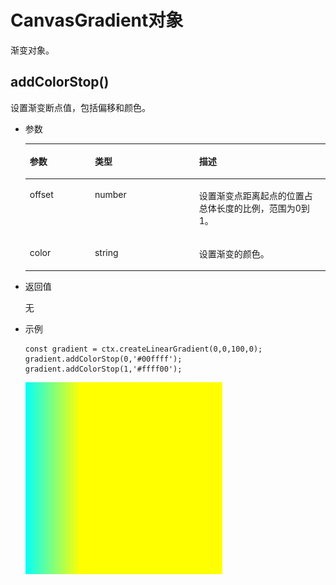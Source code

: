 # CanvasGradient对象<a name="ZH-CN_TOPIC_0000001209210715"></a>

渐变对象。

## addColorStop\(\)<a name="zh-cn_topic_0000001173164733_section12691015917"></a>

设置渐变断点值，包括偏移和颜色。

-   参数

    <a name="zh-cn_topic_0000001173164733_table1032173253712"></a>
    <table><thead align="left"><tr id="zh-cn_topic_0000001173164733_row166643263712"><th class="cellrowborder" valign="top" width="21.69%" id="mcps1.1.4.1.1"><p id="zh-cn_topic_0000001173164733_p1966932123714"><a name="zh-cn_topic_0000001173164733_p1966932123714"></a><a name="zh-cn_topic_0000001173164733_p1966932123714"></a>参数</p>
    </th>
    <th class="cellrowborder" valign="top" width="34.74%" id="mcps1.1.4.1.2"><p id="zh-cn_topic_0000001173164733_p10661232173710"><a name="zh-cn_topic_0000001173164733_p10661232173710"></a><a name="zh-cn_topic_0000001173164733_p10661232173710"></a>类型</p>
    </th>
    <th class="cellrowborder" valign="top" width="43.57%" id="mcps1.1.4.1.3"><p id="zh-cn_topic_0000001173164733_p66673283719"><a name="zh-cn_topic_0000001173164733_p66673283719"></a><a name="zh-cn_topic_0000001173164733_p66673283719"></a>描述</p>
    </th>
    </tr>
    </thead>
    <tbody><tr id="zh-cn_topic_0000001173164733_row1166193243714"><td class="cellrowborder" valign="top" width="21.69%" headers="mcps1.1.4.1.1 "><p id="zh-cn_topic_0000001173164733_p96673263717"><a name="zh-cn_topic_0000001173164733_p96673263717"></a><a name="zh-cn_topic_0000001173164733_p96673263717"></a>offset</p>
    </td>
    <td class="cellrowborder" valign="top" width="34.74%" headers="mcps1.1.4.1.2 "><p id="zh-cn_topic_0000001173164733_p1674323372"><a name="zh-cn_topic_0000001173164733_p1674323372"></a><a name="zh-cn_topic_0000001173164733_p1674323372"></a>number</p>
    </td>
    <td class="cellrowborder" valign="top" width="43.57%" headers="mcps1.1.4.1.3 "><p id="zh-cn_topic_0000001173164733_p12672326374"><a name="zh-cn_topic_0000001173164733_p12672326374"></a><a name="zh-cn_topic_0000001173164733_p12672326374"></a>设置渐变点距离起点的位置占总体长度的比例，范围为0到1。</p>
    </td>
    </tr>
    <tr id="zh-cn_topic_0000001173164733_row146783253715"><td class="cellrowborder" valign="top" width="21.69%" headers="mcps1.1.4.1.1 "><p id="zh-cn_topic_0000001173164733_p46773203715"><a name="zh-cn_topic_0000001173164733_p46773203715"></a><a name="zh-cn_topic_0000001173164733_p46773203715"></a>color</p>
    </td>
    <td class="cellrowborder" valign="top" width="34.74%" headers="mcps1.1.4.1.2 "><p id="zh-cn_topic_0000001173164733_p1967173213712"><a name="zh-cn_topic_0000001173164733_p1967173213712"></a><a name="zh-cn_topic_0000001173164733_p1967173213712"></a>string</p>
    </td>
    <td class="cellrowborder" valign="top" width="43.57%" headers="mcps1.1.4.1.3 "><p id="zh-cn_topic_0000001173164733_p1467123233710"><a name="zh-cn_topic_0000001173164733_p1467123233710"></a><a name="zh-cn_topic_0000001173164733_p1467123233710"></a>设置渐变的颜色。</p>
    </td>
    </tr>
    </tbody>
    </table>

-   返回值

    无

-   示例

    ```
    const gradient = ctx.createLinearGradient(0,0,100,0);
    gradient.addColorStop(0,'#00ffff');
    gradient.addColorStop(1,'#ffff00');
    ```

    ![](figures/zh-cn_image_0000001166441670.png)


